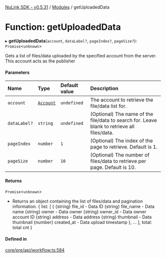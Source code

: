 [NuLink SDK - v0.5.31](../README.md) / [Modules](../modules.md) / getUploadedData

# Function: getUploadedData

▸ **getUploadedData**(`account`, `dataLabel?`, `pageIndex?`, `pageSize?`): `Promise`<`unknown`\>

Gets a list of files/data uploaded by the specified account from the server. This account acts as the publisher

#### Parameters

| Name | Type | Default value | Description |
| :------ | :------ | :------ | :------ |
| `account` | [`Account`](../classes/Account.md) | `undefined` | The account to retrieve the file/data list for. |
| `dataLabel?` | `string` | `undefined` | (Optional) The name of the file/data to search for. Leave blank to retrieve all files/data. |
| `pageIndex` | `number` | `1` | (Optional) The index of the page to retrieve. Default is 1. |
| `pageSize` | `number` | `10` | (Optional) The number of files/data to retrieve per page. Default is 10. |

#### Returns

`Promise`<`unknown`\>

- Returns an object containing the list of files/data and pagination information.
            {
                list: [
                  {
                    {string} file_id - Data ID
                    {string} file_name - Data name
                    {string} owner - Data owner
                    {string} owner_id - Data owner account ID
                    {string} address - Data address
                    {string} thumbnail - Data thumbnail
                    {number} created_at - Data upload timestamp
                  },
                  ...
                ],
                total: total cnt
            }

#### Defined in

[core/pre/api/workflow.ts:584](https://github.com/NuLink-network/nulink-sdk/blob/f3f9a8b/src/core/pre/api/workflow.ts#L584)
